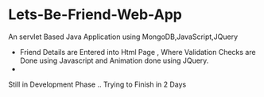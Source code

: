 # Lets-Be-Friend-Web-App
An servlet Based Java Application using MongoDB,JavaScript,JQuery

- Friend Details are Entered into Html Page , Where Validation Checks are Done using Javascript and Animation done using JQuery.
-
Still in Development Phase .. Trying to Finish in 2 Days 
